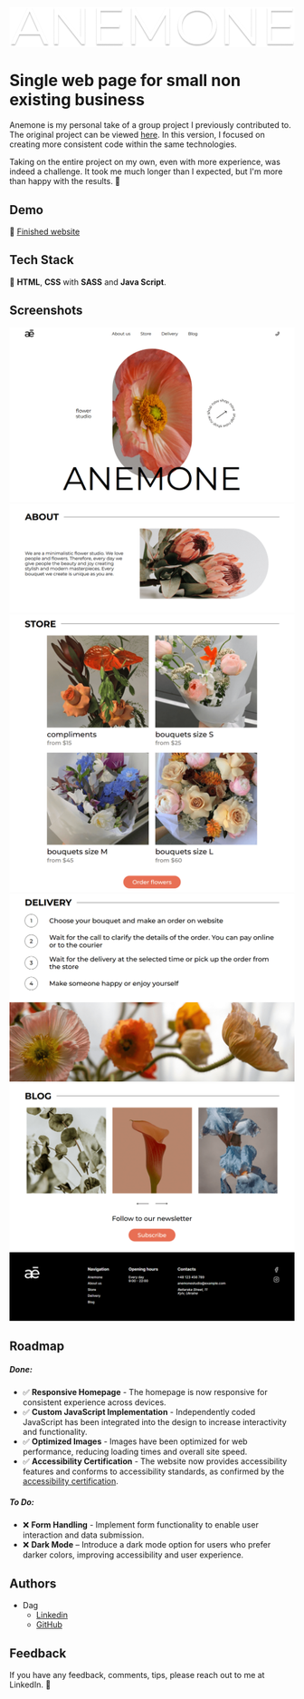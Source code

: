 ![WebStudio Logo](images/docs/preview_logo.png)

# Single web page for small non existing business

Anemone is my personal take of a group project I previously contributed to. The original project can be viewed [here](https://github.com/amizdalka/anemone-project). In this version, I focused on creating more consistent code within the same technologies.

Taking on the entire project on my own, even with more experience, was indeed a challenge. It took me much longer than I expected, but I'm more than happy with the results. 🥳


## Demo

🔗 [Finished website](https://dag-szad.github.io/Anemone/)
## Tech Stack

🔨 **HTML**, **CSS** with **SASS** and **Java Script**.



## Screenshots

![Main page header and banner](images/docs/preview_1.1.png)
![Main page about section](images/docs/preview_1.2.png)
![Main page store section](images/docs/preview_1.3.png)
![Main page delivery info](images/docs/preview_1.4.png)
![Main page blog and newsletter](images/docs/preview_1.5.png)
![Footer](images/docs/preview_1.6.png)

## Roadmap

##### Done:

- ✅ **Responsive Homepage** - The homepage is now responsive for consistent experience across devices.
- ✅ **Custom JavaScript Implementation** - Independently coded JavaScript has been integrated into the design to increase interactivity and functionality.
- ✅ **Optimized Images** - Images have been optimized for web performance, reducing loading times and overall site speed.
- ✅ **Accessibility Certification** - The website now provides accessibility features and conforms to accessibility standards, as confirmed by the [accessibility certification](https://acsbace.com/reports/6646459be80e8b00030699da?brandId=664645c8a7574200034c2be3&_hsenc=p2ANqtz-9WU5cCgBh8bvmhKZFgXiSfFO6Swpjpl2uGjJ92V7OaFnQkN-YnyijenpzUw--urax-HhgVUz7HxLb67jWouQHesl0hEg&_hsmi=90649158).


##### To Do:

- ❌ **Form Handling** - Implement form functionality to enable user interaction and data submission.
- ❌ **Dark Mode** – Introduce a dark mode option for users who prefer darker colors, improving accessibility and user experience.


## Authors

- Dag
    - [Linkedin](https://www.linkedin.com/in/dagmara-szadkowska-708423255)
    - [GitHub](https://www.github.com/dag-szad)


## Feedback

If you have any feedback, comments, tips, please reach out to me at LinkedIn. 🤗